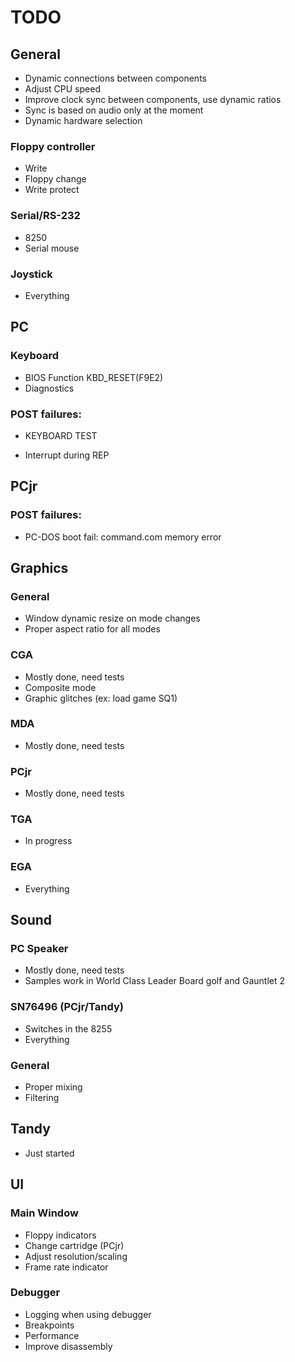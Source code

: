 # TODO

## General

- Dynamic connections between components
- Adjust CPU speed
- Improve clock sync between components, use dynamic ratios
- Sync is based on audio only at the moment
- Dynamic hardware selection

### Floppy controller
- Write
- Floppy change
- Write protect

### Serial/RS-232
- 8250 
- Serial mouse

### Joystick
- Everything

## PC

### Keyboard
- BIOS Function KBD_RESET(F9E2)
- Diagnostics

### POST failures:
- KEYBOARD TEST

- Interrupt during REP

## PCjr

### POST failures:
- PC-DOS boot fail: command.com memory error

## Graphics

### General
- Window dynamic resize on mode changes
- Proper aspect ratio for all modes

### CGA
- Mostly done, need tests
- Composite mode
- Graphic glitches (ex: load game SQ1)

### MDA
- Mostly done, need tests

### PCjr
- Mostly done, need tests

### TGA
- In progress

### EGA
- Everything

## Sound

### PC Speaker
- Mostly done, need tests
- Samples work in World Class Leader Board golf and Gauntlet 2

### SN76496 (PCjr/Tandy)
- Switches in the 8255
- Everything

### General
- Proper mixing
- Filtering

## Tandy
- Just started

## UI

### Main Window
- Floppy indicators
- Change cartridge (PCjr)
- Adjust resolution/scaling
- Frame rate indicator

### Debugger
- Logging when using debugger
- Breakpoints
- Performance
- Improve disassembly


